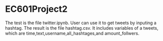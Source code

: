 # EC601Project2
The test is the file twitter.ipynb. User can use it to get tweets by inputing a hashtag. 
The result is the file hashtag.csv. It includes variables of a tweets, which are time,text,username,all_hashtages,and amount_follwers.
